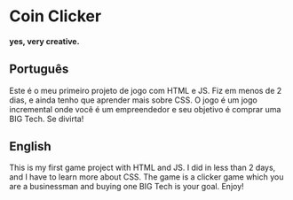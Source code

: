 # Coin Clicker
#### yes, very creative.

## Português

Este é o meu primeiro projeto de jogo com HTML e JS. Fiz em menos de 2 dias, e ainda tenho que aprender mais sobre CSS. O jogo é um jogo incremental onde você é um empreendedor e seu objetivo é comprar uma BIG Tech. Se divirta!

## English

This is my first game project with HTML and JS. I did in less than 2 days, and I have to learn more about CSS. The game is a clicker game which you are a businessman and buying one BIG Tech is your goal. Enjoy!